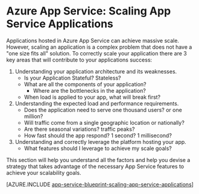 <properties
    pageTitle="Azure App Service: Scaling App Service Applications"
    description="Learn the ins and outs of scaling Application in App Service."
    keywords="app service, azure app service, scale, scalable, app service plan, app service cost"
    services="app-service"
    documentationcenter=""
    author="btardif"
    manager="erikre"
    editor="" />
<tags
    ms.assetid="f403c971-4450-432b-8cea-3eeb426c0147"
    ms.service="app-service"
    ms.workload="na"
    ms.tgt_pltfrm="na"
    ms.devlang="na"
    ms.topic="article"
    ms.date="10/07/2016"
    wacn.date=""
    ms.author="byvinyal" />

# Azure App Service: Scaling App Service Applications
Applications hosted in Azure App Service can achieve massive scale.
However, scaling an application is a complex problem that does not have a "one 
size fits all" solution. To correctly scale your application there are 3 key
areas that will contribute to your applications success:

1. Understanding your application architecture and its weaknesses.
    * Is your Application Stateful? Stateless?
    * What are all the components of your application?
        * Where are the bottlenecks in the application?
    * When load is applied to your app, what will break first?
2. Understanding the expected load and performance requirements.
    * Does the application need to serve one thousand users? or one million?
    * Will traffic come from a single geographic location or nationally?
    * Are there seasonal variations? traffic peaks?
    * How fast should the app respond? 1 second? 1 millisecond?
3. Understanding and correctly leverage the platform hosting your app.
    * What features should I leverage to achieve my scale goals?

This section will help you understand all the factors and help you devise a
strategy that takes advantage of the necessary App Service features to achieve
your scalability goals.

[AZURE.INCLUDE [app-service-blueprint-scaling-app-service-applications](../../includes/app-service-blueprint-scaling-app-service-applications.md)]
